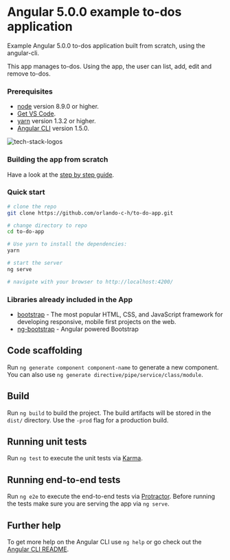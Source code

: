 # Angular 5.0.0 example to-dos application

Example Angular 5.0.0 to-dos application built from scratch, using the angular-cli. 

This app manages to-dos. Using the app, the user can list, add, edit and remove to-dos.

### Prerequisites

 - [node](https://nodejs.org/en/download/) version 8.9.0 or higher.
 - [Get VS Code](https://code.visualstudio.com/download).
 - [yarn](https://yarnpkg.com/lang/en/docs/install/) version 1.3.2 or higher.
 - [Angular CLI](https://github.com/angular/angular-cli) version 1.5.0.

![tech-stack-logos](https://i.imgur.com/Q3X8kbp.gif)

### Building the app from scratch

Have a look at the [step by step guide](https://www.belatrixsf.com/blog/how-to-easily-build-an-angular-5-app-using-visual-studio-code/).

### Quick start

```bash
# clone the repo
git clone https://github.com/orlando-c-h/to-do-app.git

# change directory to repo
cd to-do-app

# Use yarn to install the dependencies:
yarn

# start the server
ng serve

# navigate with your browser to http://localhost:4200/
```
### Libraries already included in the App
 - [bootstrap](https://github.com/twbs/bootstrap) - The most popular HTML, CSS, and JavaScript framework for developing responsive, mobile first projects on the web.
 - [ng-bootstrap](https://ng-bootstrap.github.io) - Angular powered Bootstrap

## Code scaffolding

Run `ng generate component component-name` to generate a new component. You can also use `ng generate directive/pipe/service/class/module`.

## Build

Run `ng build` to build the project. The build artifacts will be stored in the `dist/` directory. Use the `-prod` flag for a production build.

## Running unit tests

Run `ng test` to execute the unit tests via [Karma](https://karma-runner.github.io).

## Running end-to-end tests

Run `ng e2e` to execute the end-to-end tests via [Protractor](http://www.protractortest.org/).
Before running the tests make sure you are serving the app via `ng serve`.

## Further help

To get more help on the Angular CLI use `ng help` or go check out the [Angular CLI README](https://github.com/angular/angular-cli/blob/master/README.md).

